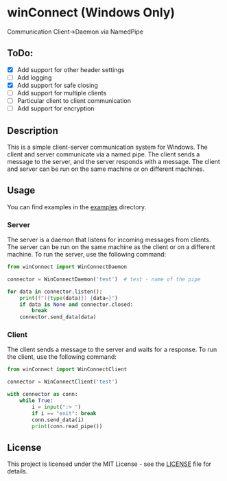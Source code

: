 # winConnect (Windows Only)
Communication Client->Daemon via NamedPipe

## ToDo:

- [x] Add support for other header settings
- [ ] Add logging
- [x] Add support for safe closing
- [ ] Add support for multiple clients
- [ ] Particular client to client communication
- [ ] Add support for encryption

## Description

This is a simple client-server communication system for Windows. The client and server communicate via a named pipe. The client sends a message to the server, and the server responds with a message. The client and server can be run on the same machine or on different machines.

## Usage

You can find examples in the [examples](examples) directory.

### Server

The server is a daemon that listens for incoming messages from clients. The server can be run on the same machine as the client or on a different machine. To run the server, use the following command:

```python
from winConnect import WinConnectDaemon

connector = WinConnectDaemon('test')  # test - name of the pipe

for data in connector.listen():
    print(f"({type(data)}) {data=}")
    if data is None and connector.closed:
        break
    connector.send_data(data)
```

### Client

The client sends a message to the server and waits for a response. To run the client, use the following command:

```python
from winConnect import WinConnectClient

connector = WinConnectClient('test')

with connector as conn:
    while True:
        i = input(":> ")
        if i == "exit": break
        conn.send_data(i)
        print(conn.read_pipe())
```

[//]: # (## Installation)

[//]: # ()
[//]: # (To install the package, use the following command:)

[//]: # ()
[//]: # (```bash)

[//]: # (pip install winConnect)

[//]: # (```)

## License

This project is licensed under the MIT License - see the [LICENSE](LICENSE) file for details.
